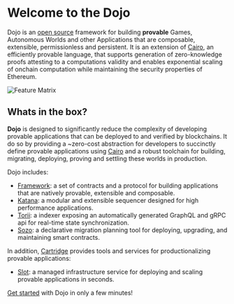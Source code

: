 # Welcome to the Dojo

Dojo is an [open source](https://github.com/dojoengine/dojo) framework for building **provable** Games, Autonomous Worlds and other Applications that are composable, extensible, permissionless and persistent. It is an extension of [Cairo](https://www.cairo-lang.org/), an efficiently provable language, that supports generation of zero-knowledge proofs attesting to a computations validity and enables exponential scaling of onchain computation while maintaining the security properties of Ethereum.

![Feature Matrix](/feature-matrix.png)

## Whats in the box?

**Dojo** is designed to significantly reduce the complexity of developing provable applications that can be deployed to and verified by blockchains. It do so by providing a ~zero-cost abstraction for developers to succinctly define provable applications using [Cairo](https://www.cairo-lang.org/) and a robust toolchain for building, migrating, deploying, proving and settling these worlds in production.

Dojo includes:

- [Framework](toolchain/framework): a set of contracts and a protocol for building applications that are natively provable, extensible and composable.
- [Katana](toolchain/katana): a modular and extensible sequencer designed for high performance applications.
- [Torii](toolchain/torii): a indexer exposing an automatically generated GraphQL and gRPC api for real-time state synchronization.
- [Sozo](toolchain/sozo): a declarative migration planning tool for deploying, upgrading, and maintaining smart contracts.

In addition, [Cartridge](https://cartridge.gg) provides tools and services for productionalizing provable applications:

- [Slot](toolchain/slot): a managed infrastructure service for deploying and scaling provable applications in seconds.
<!-- - [World Explorer](toolchain/world-explorer): a Dojo-native blockchain explorer for understanding and interacting with your application. -->

[Get started](/getting-started.md) with Dojo in only a few minutes!